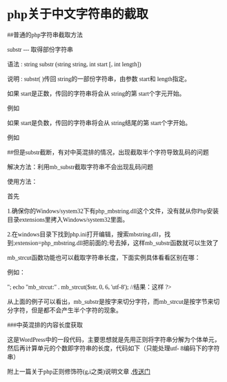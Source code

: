 <style type="text/css">
	body{
		font-size: 14px;
		font-family: "微软雅黑";
	}
</style>
<h1>php关于中文字符串的截取</h1>

##普通的php字符串截取方法

substr --- 取得部份字符串 

语法 : string substr (string string, int start [, int length]) 

说明 : 
substr( )传回 string的一部份字符串，由参数 start和 length指定。

如果 start是正数，传回的字符串将会从 string的第 start个字元开始。 

例如

<?php 

$rest = substr ("abcdef", 1); // returns "bcdef" 

$rest = substr ("abcdef", 1, 3); // returns "bcd" 

?>

如果 start是负数，传回的字符串将会从 string结尾的第 start个字开始。 

例如

<?php 

$rest = substr ("abcdef", -1); // returns "f" 

$rest = substr ("abcdef", -2); // returns "ef" 

$rest = substr ("abcdef", -3, 1); // returns "d" 

?> 

##但是substr截断，有对中英混排的情况，出现截取半个字符导致乱码的问题

解决方法：利用mb_substr截取字符串不会出现乱码问题

使用方法：

首先 

1.确保你的Windows/system32下有php_mbstring.dll这个文件，没有就从你Php安装目录extensions里拷入Windows/system32里面。 

2.在windows目录下找到php.ini打开编辑，搜索mbstring.dll，找到;extension=php_mbstring.dll把前面的;号去掉，这样mb_substr函数就可以生效了 

mb_strcut函数功能也可以截取字符串长度，下面实例具体看看区别在哪：  

例如：

<?php 

$str = '这样一来我的字符串就不会有乱码^_^'; 

echo "mb_substr:" . mb_substr($str, 0, 7, 'utf-8'); 

//结果：这样一来我的字 

echo "<br>"; 

echo "mb_strcut:" . mb_strcut($str, 0, 6, 'utf-8'); 

//结果：这样 

?> 

从上面的例子可以看出，mb_substr是按字来切分字符，而mb_strcut是按字节来切分字符，但是都不会产生半个字符的现象。

###中英混排的内容长度获取


这是WordPress中的一段代码，主要思想就是先用正则将字符串分解为个体单元，然后再计算单元的个数即字符串的长度，代码如下（只能处理utf-
8编码下的字符串）

<?php

	function utf8_strlen($string = null) {

		// 将字符串分解为单元

		preg_match_all("/./us", $string, $match);

		// 返回单元个数

		return count($match[0]);

	}

	$zhStr = "中国520";

    echo utf8_strlen($zhStr); // 输出：5
?>


附上一篇关于php正则修饰符(g,i之类)说明文章 ,<a href="http://developer.51cto.com/art/200909/152083.htm" target="_blank">传送门</a>
